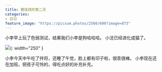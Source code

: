 ```yaml
---
title: 鹿佳莼的第二天
categories:
- 日记
feature_image: "https://picsum.photos/2560/600?image=873"
---
```


小李早上玩了色弱测试，结果我们小李是狗哈哈哈。
小沈已经进化成猫了。

![][1]{: width="250" }

小李今天中午吃了拌将，还睡了午觉，脸上都有印子啦，很乖很棒。
小李现在还在加班，把孩子可怜的，得吃点好的补充补充。


[1]:	https://lujiachun.top/assets/img/20220420.jpeg